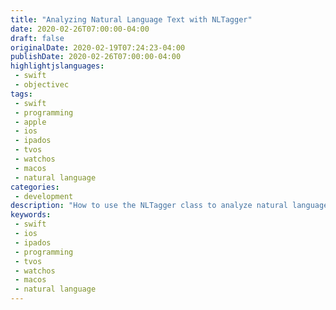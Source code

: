 ```yaml
---
title: "Analyzing Natural Language Text with NLTagger"
date: 2020-02-26T07:00:00-04:00
draft: false
originalDate: 2020-02-19T07:24:23-04:00
publishDate: 2020-02-26T07:00:00-04:00
highlightjslanguages:
 - swift
 - objectivec
tags:
 - swift
 - programming
 - apple
 - ios
 - ipados
 - tvos
 - watchos
 - macos
 - natural language
categories:
 - development
description: "How to use the NLTagger class to analyze natural language text."
keywords:
 - swift
 - ios
 - ipados
 - programming
 - tvos
 - watchos
 - macos
 - natural language
---
```


